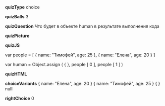____quizType____
choice

____quizBalls____
3

____quizQuestion____
Что будет в объекте human в результате выполнения кода

____quizPicture____


____quizJS____

var people = [
    {
        name: "Тимофей",
        age: 25
    },
    {
        name: "Елена",
        age: 20
    }
]

var human = Object.assign ( { }, people [ 0 ], people [ 1 ] )

____quizHTML____


____choiceVariants____
{ name: "Елена", age: 20 }
{ name: "Тимофей", age: 25 }
{ }
null

____rightChoice____
0

